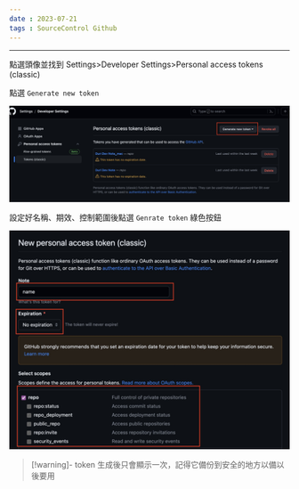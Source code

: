 ```yaml
---
date : 2023-07-21
tags : SourceControl Github
---
```

---
點選頭像並找到 Settings>Developer Settings>Personal access tokens (classic)

點選 `Generate new token` 

![screenshot 2023-07-21 at 7.10.26 PM](https://raw.githubusercontent.com/agin0634/DuriShen_DevNote/main/_Archives/Images/screenshot%202023-07-21%20at%207.10.26%20PM.jpg)

設定好名稱、期效、控制範圍後點選 `Genrate token` 綠色按鈕

![screenshot 2023-07-21 at 7.15.15 PM](https://raw.githubusercontent.com/agin0634/DuriShen_DevNote/main/_Archives/Images/screenshot%202023-07-21%20at%207.15.15%20PM.jpg)

> [!warning]- token 生成後只會顯示一次，記得它備份到安全的地方以備以後要用
